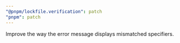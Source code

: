 ```yaml
---
"@pnpm/lockfile.verification": patch
"pnpm": patch
---
```


Improve the way the error message displays mismatched specifiers.
